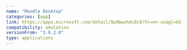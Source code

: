 ```yaml
---
name: "Moodle Desktop"
categories: [app]
link: https://apps.microsoft.com/detail/9p9bwvhdc8c8?hl=en-us&gl=US
compatibility: emulation
versionFrom: "3.9.2.0"
type: applications
---
```


